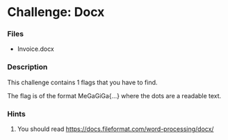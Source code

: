# Challenge: Docx

### Files

  * Invoice.docx

### Description

This challenge contains 1 flags that you have to find.

The flag is of the format MeGaGiGa{...} where the dots are a readable text.

### Hints

  1. You should read https://docs.fileformat.com/word-processing/docx/
